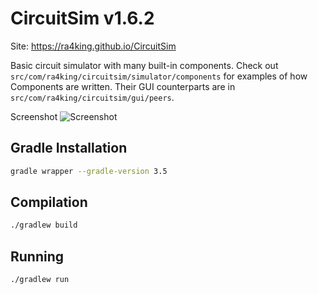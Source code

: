 CircuitSim v1.6.2
=================

Site: https://ra4king.github.io/CircuitSim

Basic circuit simulator with many built-in components. Check out `src/com/ra4king/circuitsim/simulator/components`
for examples of how Components are written. Their GUI counterparts are in `src/com/ra4king/circuitsim/gui/peers`.

Screenshot
![Screenshot](http://i.imgur.com/Oon39Np.png)

Gradle Installation
------------
````bash
gradle wrapper --gradle-version 3.5
````

Compilation
------------
````bash
./gradlew build
````

Running
------------
````bash
./gradlew run
````
